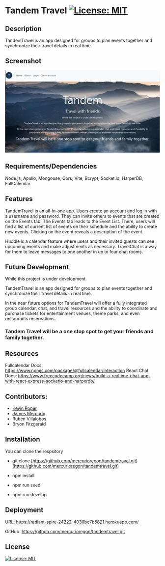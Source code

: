 # Tandem Travel [![License: MIT](https://img.shields.io/badge/License-MIT-yellow.svg)](https://opensource.org/licenses/MIT)


## Description
TandemTravel is an app designed for groups to plan events together and synchronize their travel details in real time.  

## Screenshot
![Screenshot of Tandem Travel](/client/public/TandemTravelScreenShot.PNG?raw=true "TandemTravel")

## Requirements/Dependencies
Node.js, Apollo, Mongoose, Cors, Vite, Bcrypt, Socket.io, HarperDB, FullCalendar

## Features
TandemTravel is an all-in-one app.  Users create an account and log in with a username and password. They can invite others to events that are created on the Events tab. The Events tab leads to the Event List.  There, users will find a list of current list of events on their schedule and the ability to create new events. Clicking on the event reveals a description of the event.  

Huddle is a calendar feature where users and their invited guests can see upcoming events and make adjustments as necessary. TravelChat is a way for them to leave messages to one another in up to four chat rooms.


## Future Development
 While this project is under development.

TandemTravel is an app designed for groups to plan events together and synchronize their travel details in real time.

In the near future options for TandemTravel will offer a fully integrated group calendar, chat, and travel resources and the ability to coordinate and purchase tickets for entertainment venues, theme parks, and even restaurants reservations.

### Tandem Travel will be a one stop spot to get your friends and family together.

## Resources
Fullcalendar Docs: https://www.npmjs.com/package/@fullcalendar/interaction
React Chat Docs: https://www.freecodecamp.org/news/build-a-realtime-chat-app-with-react-express-socketio-and-harperdb/


## Contributors:
 - [Kevin Roper]()
 - [James Mercurio](https://github.com/mercurioregon)
 - Ruben Villalobos
 - Bryon Fitzgerald

## Installation 
 You can clone the respsitory 

 - git clone [https://github.com/mercurioregon/tandemtravel.git](https://github.com/mercurioregon/tandemtravel.git)

 - npm install

 - npm run seed

 - npm run develop

## Deployment
URL: https://radiant-spire-24222-4030bc7b5821.herokuapp.com/

GitHub: https://github.com/mercurioregon/tandemtravel.git

## License 
 [![License: MIT](https://img.shields.io/badge/License-MIT-yellow.svg)](https://opensource.org/licenses/MIT) 
